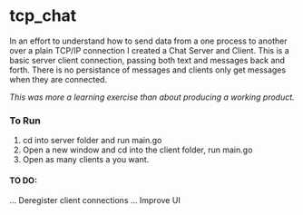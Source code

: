 # tcp_chat

In an effort to understand how to send data from a one process to another over a plain TCP/IP connection I created a Chat Server and Client. This is a basic server client connection, passing both text and messages back and forth.  There is no persistance of messages and clients only get messages when they are connected.

*This was more a learning exercise than about producing a working product.*

### To Run
1. cd into server folder and run main.go
2. Open a new window and cd into the client folder, run main.go
3. Open as many clients a you want.

#### TO DO:
... Deregister client connections
... Improve UI